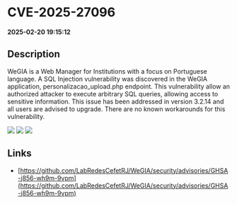 # CVE-2025-27096

**2025-02-20 19:15:12**

## Description
WeGIA is a Web Manager for Institutions with a focus on Portuguese language. A SQL Injection vulnerability was discovered in the WeGIA application, personalizacao_upload.php endpoint. This vulnerability allow an authorized attacker to execute arbitrary SQL queries, allowing access to sensitive information. This issue has been addressed in version 3.2.14 and all users are advised to upgrade. There are no known workarounds for this vulnerability.

![](https://img.shields.io/static/v1?label=Score&message=9.4&color=red)
![](https://img.shields.io/static/v1?label=Severity&message=CRITICAL&color=red)
![](https://img.shields.io/static/v1?label=CWE&message=SQL&color=green)

## Links
- [https://github.com/LabRedesCefetRJ/WeGIA/security/advisories/GHSA-j856-wh9m-9vpm](https://github.com/LabRedesCefetRJ/WeGIA/security/advisories/GHSA-j856-wh9m-9vpm)
